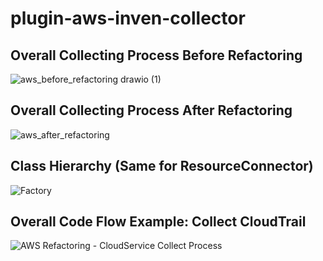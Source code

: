 # plugin-aws-inven-collector

## Overall Collecting Process Before Refactoring
![aws_before_refactoring drawio (1)](https://github.com/Sooyoung98/plugin-aws-inven-collector/assets/79274380/fbc539b6-4d84-40bb-9a35-737f56afa32c)



## Overall Collecting Process After Refactoring
![aws_after_refactoring](https://github.com/Sooyoung98/plugin-aws-inven-collector/assets/79274380/0e4cb335-9ec1-4c86-a216-c0954fc4e20a)


## Class Hierarchy (Same for ResourceConnector)
![Factory](https://github.com/Sooyoung98/plugin-aws-inven-collector/assets/79274380/bdc4677a-3bc5-43bb-a0d8-946f8c6b14d5)


## Overall Code Flow Example: Collect CloudTrail
![AWS Refactoring - CloudService Collect Process](https://github.com/Sooyoung98/plugin-aws-inven-collector/assets/79274380/f8533075-ae99-4f8c-bae8-95591db51734)
